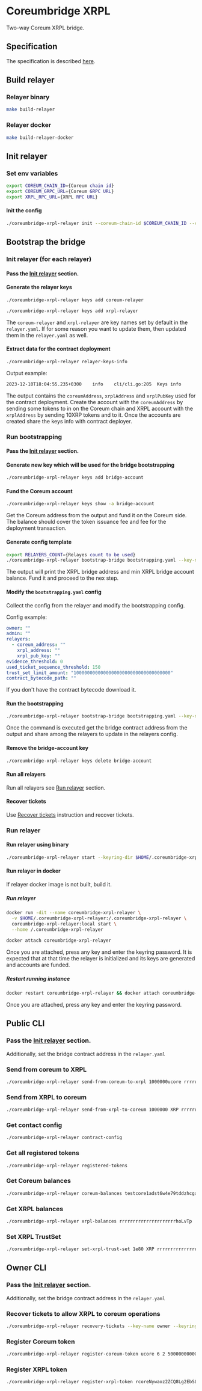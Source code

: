 # Coreumbridge XRPL

Two-way Coreum XRPL bridge.

## Specification

The specification is described [here](spec/spec.md).

## Build relayer

### Relayer binary

```bash 
make build-relayer
```

### Relayer docker

```bash 
make build-relayer-docker
```

## Init relayer

### Set env variables

```bash
export COREUM_CHAIN_ID={Coreum chain id}
export COREUM_GRPC_URL={Coreum GRPC URL}
export XRPL_RPC_URL={XRPL RPC URL}
```

#### Init the config

```bash
./coreumbridge-xrpl-relayer init --coreum-chain-id $COREUM_CHAIN_ID --coreum-grpc-url $COREUM_GRPC_URL --xrpl-rpc-url $XRPL_RPC_URL
```

## Bootstrap the bridge

### Init relayer (for each relayer)

#### Pass the [Init relayer](#init-relayer) section.

#### Generate the relayer keys

```bash
./coreumbridge-xrpl-relayer keys add coreum-relayer 

./coreumbridge-xrpl-relayer keys add xrpl-relayer 
```

The `coreum-relayer` and `xrpl-relayer` are key names set by default in the `relayer.yaml`. If for some reason you want
to update them, then updated them in the `relayer.yaml` as well.

#### Extract data for the contract deployment

```bash
./coreumbridge-xrpl-relayer relayer-keys-info 
```

Output example:

```bash
2023-12-10T18:04:55.235+0300    info    cli/cli.go:205  Keys info        {"coreumAddress": "core1dukhz42p4qxkrtxg8ap7nj6wn3f2lqjqwf8gny", "xrplAddress": "r3YU6MLbmnxnLwCrRQYBAbaXmBR1RgK5mu", "xrplPubKey": "02ED720F8BF89D333CF7C4EAC763DA6EB7051895924DEB33AD34E87A624FE6B8F0"}
```

The output contains the `coreumAddress`, `xrplAddress` and `xrplPubKey` used for the contract deployment.
Create the account with the `coreumAddress` by sending some tokens to in on the Coreum chain and XRPL account with the
`xrplAddress` by sending 10XRP tokens and to it. Once the accounts are created share the keys info with contract
deployer.

### Run bootstrapping

#### Pass the [Init relayer](#init-relayer) section.

#### Generate new key which will be used for the bridge bootstrapping

```bash
./coreumbridge-xrpl-relayer keys add bridge-account 
```

#### Fund the Coreum account

```bash
./coreumbridge-xrpl-relayer keys show -a bridge-account 
```

Get the Coreum address from the output and fund it on the Coreum side.
The balance should cover the token issuance fee and fee for the deployment transaction.

#### Generate config template

```bash
export RELAYERS_COUNT={Relayes count to be used}
./coreumbridge-xrpl-relayer bootstrap-bridge bootstrapping.yaml --key-name bridge-account --init-only --relayers-count $RELAYERS_COUNT 
```

The output will print the XRPL bridge address and min XRPL bridge account balance. Fund it and proceed to the nex step.

#### Modify the `bootstrapping.yaml` config

Collect the config from the relayer and modify the bootstrapping config.

Config example:

```yaml
owner: ""
admin: ""
relayers:
  - coreum_address: ""
    xrpl_address: ""
    xrpl_pub_key: ""
evidence_threshold: 0
used_ticket_sequence_threshold: 150
trust_set_limit_amount: "100000000000000000000000000000000000"
contract_bytecode_path: ""
```

If you don't have the contract bytecode download it.

#### Run the bootstrapping

```bash
./coreumbridge-xrpl-relayer bootstrap-bridge bootstrapping.yaml --key-name bridge-account
```

Once the command is executed get the bridge contract address from the output and share among the relayers to update in
the relayers config.

#### Remove the bridge-account key

```bash
./coreumbridge-xrpl-relayer keys delete bridge-account 
```

#### Run all relayers

Run all relayers see [Run relayer](#run-relayer) section.

#### Recover tickets

Use [Recover tickets](#recover-tickets) instruction and recover tickets.

### Run relayer

#### Run relayer using binary

```bash
./coreumbridge-xrpl-relayer start --keyring-dir $HOME/.coreumbridge-xrpl-relayer/keys
```

#### Run relayer in docker

If relayer docker image is not built, build it.

##### Run relayer

```bash
docker run -dit --name coreumbridge-xrpl-relayer \
  -v $HOME/.coreumbridge-xrpl-relayer:/.coreumbridge-xrpl-relayer \
  coreumbridge-xrpl-relayer:local start \
  --home /.coreumbridge-xrpl-relayer
  
docker attach coreumbridge-xrpl-relayer  
```

Once you are attached, press any key and enter the keyring password.
It is expected that at that time the relayer is initialized and its keys are generated and accounts are funded.

##### Restart running instance

```bash
docker restart coreumbridge-xrpl-relayer && docker attach coreumbridge-xrpl-relayer
```

Once you are attached, press any key and enter the keyring password.

## Public CLI

### Pass the [Init relayer](#init-relayer) section.

Additionally, set the bridge contract address in the `relayer.yaml`

### Send from coreum to XRPL

```bash 
./coreumbridge-xrpl-relayer send-from-coreum-to-xrpl 1000000ucore rrrrrrrrrrrrrrrrrrrrrhoLvTp --key-name sender --keyring-dir $HOME/.coreumbridge-xrpl-relayer/keys
```

### Send from XRPL to coreum

```bash 
./coreumbridge-xrpl-relayer send-from-xrpl-to-coreum 1000000 XRP rrrrrrrrrrrrrrrrrrrrrhoLvTp testcore1adst6w4e79tddzhcgaru2l2gms8jjep6a4caa7 --key-name sender --keyring-dir $HOME/.coreumbridge-xrpl-relayer/keys
```

### Get contact config

```bash
./coreumbridge-xrpl-relayer contract-config
```

### Get all registered tokens

```bash 
./coreumbridge-xrpl-relayer registered-tokens
```

### Get Coreum balances

```bash 
./coreumbridge-xrpl-relayer coreum-balances testcore1adst6w4e79tddzhcgaru2l2gms8jjep6a4caa7
```

### Get XRPL balances

```bash 
./coreumbridge-xrpl-relayer xrpl-balances rrrrrrrrrrrrrrrrrrrrrhoLvTp
```

### Set XRPL TrustSet

```bash 
./coreumbridge-xrpl-relayer set-xrpl-trust-set 1e80 XRP rrrrrrrrrrrrrrrrrrrrrhoLvTp --key-name sender --keyring-dir $HOME/.coreumbridge-xrpl-relayer/keys
```

## Owner CLI

### Pass the [Init relayer](#init-relayer) section.

Additionally, set the bridge contract address in the `relayer.yaml`

### Recover tickets to allow XRPL to coreum operations

```bash
./coreumbridge-xrpl-relayer recovery-tickets --key-name owner --keyring-dir $HOME/.coreumbridge-xrpl-relayer/keys
```

### Register Coreum token

```bash
./coreumbridge-xrpl-relayer register-coreum-token ucore 6 2 500000000000000 --key-name owner --keyring-dir $HOME/.coreumbridge-xrpl-relayer/keys
```

### Register XRPL token

```bash
./coreumbridge-xrpl-relayer register-xrpl-token rcoreNywaoz2ZCQ8Lg2EbSLnGuRBmun6D 434F524500000000000000000000000000000000 2 500000000000000 --key-name owner --keyring-dir $HOME/.coreumbridge-xrpl-relayer/keys
```
